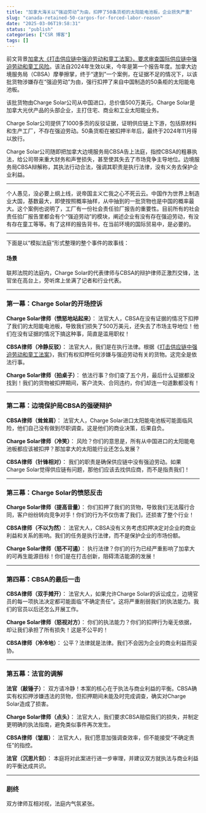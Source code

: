 ```yaml
---
title: "加拿大海关以“强迫劳动”为由，扣押了50条货柜的太阳能电池板，企业损失严重"
slug: "canada-retained-50-cargos-for-forced-labor-reason"
date: "2025-03-06T19:58:31"
status: "publish"
categories: ["CSR 博客"]
tags: []
---
```


前文背景[加拿大《打击供应链中强迫劳动和童工法案》，要求审查国际供应链中强迫劳动和童工风险](https://mp.weixin.qq.com/s?__biz=Mzg2Mzk3OTQ5OQ==&mid=2247484809&idx=1&sn=b8e103b93368f728c729d235b341962a&scene=21#wechat_redirect)。该法自2024年生效以来，今年是第一个报告年度。加拿大边境服务局（CBSA）摩拳擦掌，终于“逮到”一个案例，在证据不足的情况下，以该批货物涉嫌存在“强迫劳动”为由，强行扣押了来自中国制造的50条柜的太阳能电池板。

该批货物由Charge Solar公司从中国进口，总价值500万美元。Charge Solar是加拿大光伏产品的头部企业，主打住宅、商业和工业太阳能业务。

Charge Solar公司提供了1000多页的反驳证据，证明供应链上下游，包括原材料和生产工厂，不存在强迫劳动。50条货柜在被扣押半年后，最终于2024年11月得以放行。

Charge Solar公司随即把加拿大边境服务局CBSA告上法庭，指控CBSA的粗暴执法，给公司带来重大财务和声誉损失，甚至使其失去了市场竞争主导地位。边境服务局CBSA辩解称，其执法行动合法，强调其职责是执行法律，没有义务去保护企业利益。

* * *

个人愚见，没必要上纲上线，说帝国主义亡我之心不死云云。中国作为世界上制造业大国，基数最大，即使按照概率抽样，从中抽到的一批货物也是中国的概率最大。这个案例也说明了，工厂有一份社会责任验厂报告的重要性。目前所有的社会责任验厂报告里都会有个“强迫劳动”的模块，阐述企业有没有存在强迫劳动，有没有存在童工等等。有了这样的报告背书，在当前环境的国际贸易中，是必要的。

* * *

下面是以“模拟法庭”形式整理的整个事件的故事线：

#### **场景**

联邦法院的法庭内，Charge Solar的代表律师与CBSA的辩护律师正激烈交锋，法官坐在高台上，旁听席上坐满了记者和行业代表。

* * *

### **第一幕：Charge Solar的开场控诉**

**Charge Solar律师（愤怒地站起来）**： 法官大人，CBSA在没有证据的情况下扣押了我们的太阳能电池板，导致我们损失了500万美元，还失去了市场主导地位！他们在没有证据的情况下搞这种事，简直是滥用职权！

**CBSA律师（冷静反驳）**： 法官大人，我们是在执行法律。根据《[打击供应链中强迫劳动和童工法案](https://mp.weixin.qq.com/s?__biz=Mzg2Mzk3OTQ5OQ==&mid=2247484809&idx=1&sn=b8e103b93368f728c729d235b341962a&scene=21#wechat_redirect)》，我们有权扣押任何涉嫌与强迫劳动有关的货物。这完全是依法行事。

**Charge Solar律师（拍桌子）**： 依法行事？你们查了五个月，最后什么证据都没找到！我们的货物被扣押期间，客户流失、合同违约，你们却连一句道歉都没有！

* * *

### **第二幕：边境保护局CBSA的强硬辩护**

**CBSA律师（耸耸肩）**： 法官大人，Charge Solar进口太阳能电池板可能面临风险，他们自己没有做到尽职调查。这是他们的商业决策，后果自负。

**Charge Solar律师（冷笑）**： 风险？你们的意思是，所有从中国进口的太阳能电池板都应该被扣押？那加拿大的太阳能行业还怎么发展？

**CBSA律师（针锋相对）**： 我们的职责是确保供应链中没有强迫劳动。如果Charge Solar觉得供应链有问题，那他们应该去找供应商，而不是指责我们！

* * *

### **第三幕：Charge Solar的愤怒反击**

**Charge Solar律师（提高音量）**： 你们扣押了我们的货物，导致我们无法履行合同，客户纷纷转向竞争对手！你们的行为不仅伤害了我们，还损害了整个行业！

**CBSA律师（不以为然）**： 法官大人，CBSA没有义务考虑扣押决定对企业的商业利益和关系的影响。我们的任务是执行法律，而不是保护企业的市场份额。

**Charge Solar律师（怒不可遏）**： 执行法律？你们的行为已经严重影响了加拿大的可再生能源目标！你们是在打击创新，阻碍清洁能源的发展！

* * *

### **第四幕：CBSA的最后一击**

**CBSA律师（双手摊开）**： 法官大人，如果允许Charge Solar的诉讼成立，边境官员的每一项执法决定都可能面临“不确定责任”。这将严重削弱我们的执法能力。我们的官员以后还怎么开展工作。

**Charge Solar律师（怒视对方）**： 你们的执法能力？你们的扣押行为毫无依据，却让我们承担了所有损失！这是不公平的！

**CBSA律师（冷冷地）**： 公平？法律就是法律。我们不会因为企业的商业利益而妥协。

* * *

### **第五幕：法官的调解**

**法官（敲锤子）**： 双方请冷静！本案的核心在于执法与商业利益的平衡。CBSA确实有权扣押涉嫌违法的货物，但扣押期间未能及时完成调查，确实对Charge Solar造成了损害。

**Charge Solar律师（点头）**： 法官大人，我们要求CBSA赔偿我们的损失，并制定更明确的执法指南，避免类似事件再次发生。

**CBSA律师（皱眉）**： 法官大人，我们愿意加强调查效率，但不能接受“不确定责任”的指控。

**法官（沉思片刻）**： 本庭将对此案进行进一步审理，并建议双方就执法与商业利益的平衡达成共识。

* * *

### **剧终**

双方律师互相对视，法庭内气氛紧张。